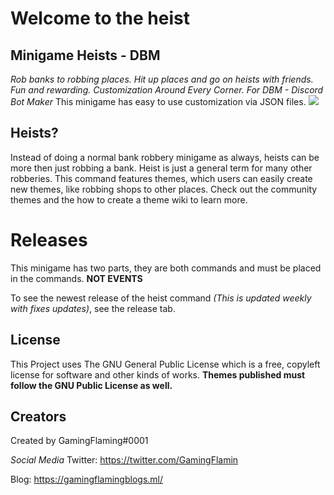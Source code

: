 # Welcome to the heist

## Minigame Heists - DBM
*Rob banks to robbing places. Hit up places and go on heists with friends. Fun and rewarding. Customization Around Every Corner. For DBM - Discord Bot Maker*
This minigame has easy to use customization via JSON files. 
![](https://printscreen.party/tHk0C1bM.gif)

## Heists? #
Instead of doing a normal bank robbery minigame as always, heists can be more then just robbing a bank. Heist is just a general term for many other robberies. This command features themes, which users can easily create new themes, like robbing shops to other places. Check out the community themes and the how to create a theme wiki to learn more.

# Releases 
This minigame has two parts, they are both commands and must be placed in the commands. **NOT EVENTS**

To see the newest release of the heist command *(This is updated weekly with fixes updates)*, see the release tab.

## License
This Project uses The GNU General Public License which is a free, copyleft license for
software and other kinds of works.
**Themes published must follow the GNU Public License as well.**
## Creators
Created by GamingFlaming#0001

*Social Media*
Twitter: https://twitter.com/GamingFlamin

Blog: https://gamingflamingblogs.ml/

